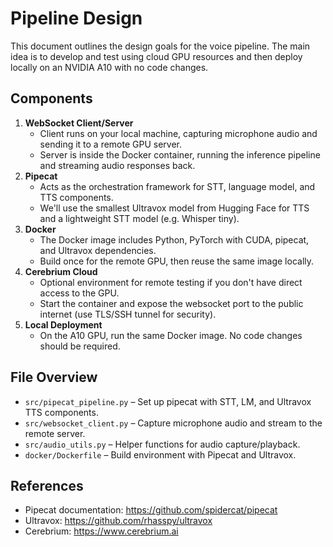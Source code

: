 # Pipeline Design

This document outlines the design goals for the voice pipeline. The main idea is to develop and test using cloud GPU resources and then deploy locally on an NVIDIA A10 with no code changes.

## Components

1. **WebSocket Client/Server**
   - Client runs on your local machine, capturing microphone audio and sending it to a remote GPU server.
   - Server is inside the Docker container, running the inference pipeline and streaming audio responses back.
2. **Pipecat**
   - Acts as the orchestration framework for STT, language model, and TTS components.
   - We'll use the smallest Ultravox model from Hugging Face for TTS and a lightweight STT model (e.g. Whisper tiny).
3. **Docker**
   - The Docker image includes Python, PyTorch with CUDA, pipecat, and Ultravox dependencies.
   - Build once for the remote GPU, then reuse the same image locally.
4. **Cerebrium Cloud**
   - Optional environment for remote testing if you don't have direct access to the GPU.
   - Start the container and expose the websocket port to the public internet (use TLS/SSH tunnel for security).
5. **Local Deployment**
   - On the A10 GPU, run the same Docker image. No code changes should be required.

## File Overview

- `src/pipecat_pipeline.py` – Set up pipecat with STT, LM, and Ultravox TTS components.
- `src/websocket_client.py` – Capture microphone audio and stream to the remote server.
- `src/audio_utils.py` – Helper functions for audio capture/playback.
- `docker/Dockerfile` – Build environment with Pipecat and Ultravox.

## References

- Pipecat documentation: <https://github.com/spidercat/pipecat>
- Ultravox: <https://github.com/rhasspy/ultravox>
- Cerebrium: <https://www.cerebrium.ai>

